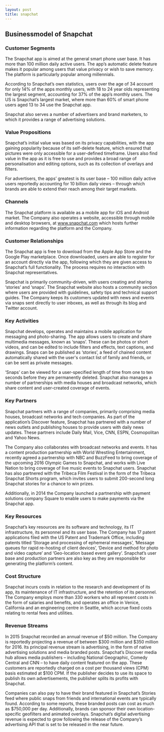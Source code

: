 ```yaml
---
layout: post
title: snapchat
---
```


Businessmodel of Snapchat
--------------------------

### Customer Segments

The Snapchat app is aimed at the general smart phone user base. It has more than 100 million daily active users. The app’s automatic delete feature makes it popular among users that value privacy or wish to save memory. The platform is particularly popular among millennials.

According to Snapchat’s own statistics, users over the age of 34 account for only 14% of the apps monthly users, with 18 to 24 year olds representing the largest segment, accounting for 37% of the app’s monthly users. The US is Snapchat’s largest market, where more than 60% of smart phone users aged 13 to 34 use the Snapchat app.

Snapchat also serves a number of advertisers and brand marketers, to which it provides a range of advertising solutions.

### Value Propositions

Snapchat’s initial value was based on its privacy capabilities, with the app gaining popularity because of its self-delete feature, which ensured that pictures were only accessible for a user-defined timeframe. Users also find value in the app as it is free to use and provides a broad range of personalisation and editing options, such as its collection of overlays and filters.

For advertisers, the apps’ greatest is its user base – 100 million daily active users reportedly accounting for 10 billion daily views – through which brands are able to extend their reach among their target markets.

### Channels

The Snapchat platform is available as a mobile app for iOS and Android market. The Company also operates a website, accessible through mobile and desktop browsers, at www.snapchat.com which hosts further information regarding the platform and the Company.

### Customer Relationships

The Snapchat app is free to download from the Apple App Store and the Google Play marketplace. Once downloaded, users are able to register for an account directly via the app, following which they are given access to Snapchat’s full functionality. The process requires no interaction with Snapchat representatives.

Snapchat is primarily community-driven, with users creating and sharing ‘stories’ and ‘snaps’. The Snapchat website also hosts a community section where users are provided with guidelines, safety tips and technical support guides. The Company keeps its customers updated with news and events via snaps sent directly to user inboxes, as well as through its blog and Twitter account.

### Key Activities

Snapchat develops, operates and maintains a mobile application for messaging and photo-sharing. The app allows users to create and share multimedia messages, known as ‘snaps’. These can be photos or short videos, and can be edited to include filters and effects, text captions, and drawings. Snaps can be published as ‘stories’, a feed of chained content automatically shared with the user's contact list of family and friends, or can be sent as private messages.

‘Snaps’ can be viewed for a user-specified length of time from one to ten seconds before they are permanently deleted. Snapchat also manages a number of partnerships with media houses and broadcast networks, which share content and user-created coverage of events.

### Key Partners

Snapchat partners with a range of companies, primarily comprising media houses, broadcast networks and tech companies. As part of the application’s Discover feature, Snapchat has partnered with a number of news outlets and publishing houses to provide users with daily news updates. These partners include Daily Mail, Vice, CNN, ESPN, Cosmopolitan and Yahoo News.

The Company also collaborates with broadcast networks and events. It has a content production partnership with World Wrestling Entertainment, recently agreed a partnership with NBC and BuzzFeed to bring coverage of the upcoming 2016 Olympic Games to Snapchat, and works with Live Nation to bring coverage of live music events to Snapchat users. Snapchat has also partnered with the Tribeca Film Festival in the form of the Tribeca Snapchat Shorts program, which invites users to submit 200-second long Snapchat stories for a chance to win prizes.

Additionally, in 2014 the Company launched a partnership with payment solutions company Square to enable users to make payments via the Snapchat app.

### Key Resources

Snapchat’s key resources are its software and technology, its IT infrastructure, its personnel and its user base. The Company has 17 patent applications filed with the US Patent and Trademark Office, including patents titled ‘Storage and processing of ephemeral messages’, ‘Message queues for rapid re-hosting of client devices’, ‘Device and method for photo and video capture’ and ‘Geo-location based event gallery’. Snapchat’s user base and production partners are also key as they are responsible for generating the platform’s content.

### Cost Structure

Snapchat incurs costs in relation to the research and development of its app, its maintenance of IT infrastructure, and the retention of its personnel. The Company employs more than 330 workers who all represent costs in the form of salaries and benefits, and operates an office in Venice, California and an engineering centre in Seattle, which accrue fixed costs relating to rental fees and utilities.

### Revenue Streams

In 2015 Snapchat recorded an annual revenue of $50 million. The Company is reportedly projecting a revenue of between $300 million and $350 million for 2016. Its principal revenue stream is advertising, in the form of native advertising solutions and media branded posts. Snapchat’s Discover media hub allows media publishers – including National Geographic, Comedy Central and CNN – to have daily content featured on the app. These customers are reportedly charged on a cost per thousand views (CPM) basis estimated at $100 CPM. If the publisher decides to use its space to publish its own advertisements, the publisher splits its profits with Snapchat.

Companies can also pay to have their brand featured in Snapchat’s Stories feed where public snaps from friends and international events are typically found. According to some reports, these branded posts can cost as much as $750,000 per day. Additionally, brands can sponsor their own location-specific geofilters and animated overlays. Snapchat’s digital advertising revenue is expected to grow following the release of the Company’s advertising API that is set to be released in the near future.
